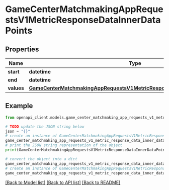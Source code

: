# GameCenterMatchmakingAppRequestsV1MetricResponseDataInnerDataPoints


## Properties

Name | Type | Description | Notes
------------ | ------------- | ------------- | -------------
**start** | **datetime** |  | [optional] 
**end** | **datetime** |  | [optional] 
**values** | [**GameCenterMatchmakingAppRequestsV1MetricResponseDataInnerDataPointsValues**](GameCenterMatchmakingAppRequestsV1MetricResponseDataInnerDataPointsValues.md) |  | [optional] 

## Example

```python
from openapi_client.models.game_center_matchmaking_app_requests_v1_metric_response_data_inner_data_points import GameCenterMatchmakingAppRequestsV1MetricResponseDataInnerDataPoints

# TODO update the JSON string below
json = "{}"
# create an instance of GameCenterMatchmakingAppRequestsV1MetricResponseDataInnerDataPoints from a JSON string
game_center_matchmaking_app_requests_v1_metric_response_data_inner_data_points_instance = GameCenterMatchmakingAppRequestsV1MetricResponseDataInnerDataPoints.from_json(json)
# print the JSON string representation of the object
print(GameCenterMatchmakingAppRequestsV1MetricResponseDataInnerDataPoints.to_json())

# convert the object into a dict
game_center_matchmaking_app_requests_v1_metric_response_data_inner_data_points_dict = game_center_matchmaking_app_requests_v1_metric_response_data_inner_data_points_instance.to_dict()
# create an instance of GameCenterMatchmakingAppRequestsV1MetricResponseDataInnerDataPoints from a dict
game_center_matchmaking_app_requests_v1_metric_response_data_inner_data_points_from_dict = GameCenterMatchmakingAppRequestsV1MetricResponseDataInnerDataPoints.from_dict(game_center_matchmaking_app_requests_v1_metric_response_data_inner_data_points_dict)
```
[[Back to Model list]](../README.md#documentation-for-models) [[Back to API list]](../README.md#documentation-for-api-endpoints) [[Back to README]](../README.md)


